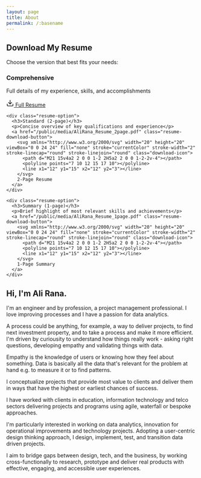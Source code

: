 ```yaml
---
layout: page
title: About
permalink: /:basename
---
```


<div class="resume-download-section">
  <h2>Download My Resume</h2>
  <p>Choose the version that best fits your needs:</p>
  
  <div class="resume-options">
    <div class="resume-option">
      <h3>Comprehensive</h3>
      <p>Full details of my experience, skills, and accomplishments</p>
      <a href="/public/media/AliRana_Resume_Full.pdf" class="resume-download-button">
        <svg xmlns="http://www.w3.org/2000/svg" width="20" height="20" viewBox="0 0 24 24" fill="none" stroke="currentColor" stroke-width="2" stroke-linecap="round" stroke-linejoin="round" class="download-icon">
          <path d="M21 15v4a2 2 0 0 1-2 2H5a2 2 0 0 1-2-2v-4"></path>
          <polyline points="7 10 12 15 17 10"></polyline>
          <line x1="12" y1="15" x2="12" y2="3"></line>
        </svg>
        Full Resume
      </a>
    </div>
    
    <div class="resume-option">
      <h3>Standard (2-page)</h3>
      <p>Concise overview of key qualifications and experience</p>
      <a href="/public/media/AliRana_Resume_2page.pdf" class="resume-download-button">
        <svg xmlns="http://www.w3.org/2000/svg" width="20" height="20" viewBox="0 0 24 24" fill="none" stroke="currentColor" stroke-width="2" stroke-linecap="round" stroke-linejoin="round" class="download-icon">
          <path d="M21 15v4a2 2 0 0 1-2 2H5a2 2 0 0 1-2-2v-4"></path>
          <polyline points="7 10 12 15 17 10"></polyline>
          <line x1="12" y1="15" x2="12" y2="3"></line>
        </svg>
        2-Page Resume
      </a>
    </div>
    
    <div class="resume-option">
      <h3>Summary (1-page)</h3>
      <p>Brief highlight of most relevant skills and achievements</p>
      <a href="/public/media/AliRana_Resume_1page.pdf" class="resume-download-button">
        <svg xmlns="http://www.w3.org/2000/svg" width="20" height="20" viewBox="0 0 24 24" fill="none" stroke="currentColor" stroke-width="2" stroke-linecap="round" stroke-linejoin="round" class="download-icon">
          <path d="M21 15v4a2 2 0 0 1-2 2H5a2 2 0 0 1-2-2v-4"></path>
          <polyline points="7 10 12 15 17 10"></polyline>
          <line x1="12" y1="15" x2="12" y2="3"></line>
        </svg>
        1-Page Summary
      </a>
    </div>
  </div>
</div>

<div class="about-content">
  <h2>Hi, I'm Ali Rana.</h2>
  <p>I'm an engineer and by profession, a project management professional. I love improving processes and I have a passion for data analytics.</p>

  <p class='message'>
  A process could be anything, for example, a way to deliver projects, to find next investment property, and to take a process and make it more efficient. I'm driven by curiousity to understand how things really work - asking right questions, developing empathy and validating things with data.
  </p>

  <p>Empathy is the knowledge of users or knowing how they feel about something. Data is basically all the data that's relevant for the problem at hand e.g. to measure it or to find patterns.</p>

  <p>I conceptualize projects that provide most value to clients and deliver them in ways that have the highest or earliest chances of success.</p>

  <p>I have worked with clients in education, information technology and telco sectors delivering projects and programs using agile, waterfall or bespoke approaches.</p>

  <p>I'm particularly interested in working on data analytics, innovation for operational improvements and technology projects. Adopting a user-centric design thinking approach, I design, implement, test, and transition data driven projects.</p>

  <p>I aim to bridge gaps between design, tech, and the business, by working cross-functionally to research, prototype and deliver real products with effective, engaging, and accessible user experiences.</p>
</div>
